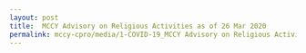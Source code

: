 ```yaml
---
layout: post
title:  MCCY Advisory on Religious Activities as of 26 Mar 2020
permalink: mccy-cpro/media/1-COVID-19_MCCY Advisory on Religious Activities.pdf
---
```

